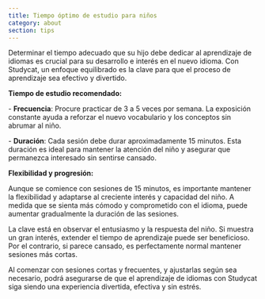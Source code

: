 ```yaml
---
title: Tiempo óptimo de estudio para niños
category: about
section: tips
---
```

Determinar el tiempo adecuado que su hijo debe dedicar al aprendizaje de idiomas es crucial para su desarrollo e interés en el nuevo idioma. Con Studycat, un enfoque equilibrado es la clave para que el proceso de aprendizaje sea efectivo y divertido.


**Tiempo de estudio recomendado:**


\- **Frecuencia**: Procure practicar de 3 a 5 veces por semana. La exposición constante ayuda a reforzar el nuevo vocabulario y los conceptos sin abrumar al niño.


\- **Duración**: Cada sesión debe durar aproximadamente 15 minutos. Esta duración es ideal para mantener la atención del niño y asegurar que permanezca interesado sin sentirse cansado.


**Flexibilidad y progresión:**


Aunque se comience con sesiones de 15 minutos, es importante mantener la flexibilidad y adaptarse al creciente interés y capacidad del niño. A medida que se sienta más cómodo y comprometido con el idioma, puede aumentar gradualmente la duración de las sesiones.


La clave está en observar el entusiasmo y la respuesta del niño. Si muestra un gran interés, extender el tiempo de aprendizaje puede ser beneficioso. Por el contrario, si parece cansado, es perfectamente normal mantener sesiones más cortas.


Al comenzar con sesiones cortas y frecuentes, y ajustarlas según sea necesario, podrá asegurarse de que el aprendizaje de idiomas con Studycat siga siendo una experiencia divertida, efectiva y sin estrés.